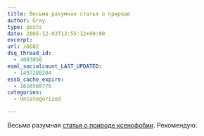 ```yaml
---
title: Весьма разумная статья о природе
author: Gray
type: posts
date: 2005-12-02T13:55:12+00:00
excerpt:
url: /6602
dsq_thread_id:
  - 4093056
esml_socialcount_LAST_UPDATED:
  - 1497208204
essb_cache_expire:
  - 1616588776
categories:
  - Uncategorized

---
```








Весьма разумная <a href="http://russ.ru/comments/culture/103851281" target="_blank">статья о природе ксенофобии</a>. Рекомендую.